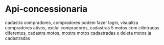 # Api-concessionaria
cadastra compradores, compradores podem fazer login, visualiza compradores ativos, exclui compradores, cadastras 5 motos com cilintradas diferentes, cadastra motos, mostra motos cadastradas e deleta motos ja cadastradas
